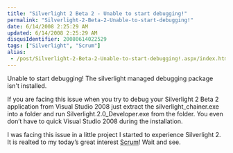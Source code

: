 ```yaml
---
title: "Silverlight 2 Beta 2 - Unable to start debugging!"
permalink: "Silverlight-2-Beta-2-Unable-to-start-debugging!"
date: 6/14/2008 2:25:29 AM
updated: 6/14/2008 2:25:29 AM
disqusIdentifier: 20080614022529
tags: ["Silverlight", "Scrum"]
alias:
 - /post/Silverlight-2-Beta-2-Unable-to-start-debugging!.aspx/index.html
---
```

<div class="wlWriterHeaderFooter" style="float:right; margin:0px; padding:0px 0px 4px 8px;"><script type="text/javascript">digg_url = "http://weblogs.asp.net/lkempe/archive/2008/06/13/silverlight-2-beta-2-unable-to-start-debugging.aspx";digg_title = "Silverlight 2 Beta 2 - Unable to start debugging!";digg_bgcolor = "#FFFFFF";digg_skin = "normal";</script><script src="http://digg.com/tools/diggthis.js" type="text/javascript"></script><script type="text/javascript">digg_url = undefined;digg_title = undefined;digg_bgcolor = undefined;digg_skin = undefined;</script></div>

Unable to start debugging! The silverlight managed debugging package isn't installed.
<!-- more -->

If you are facing this issue when you try to debug your Silverlight 2 Beta 2 application from Visual Studio 2008 just extract the silverlight_chainer.exe into a folder and run Silverlight.2.0_Developer.exe from the folder. You even don’t have to quick Visual Studio 2008 during the installation.

I was facing this issue in a little project I started to experience Silverlight 2. It is realted to my today’s great interest [Scrum](http://en.wikipedia.org/wiki/Scrum_(development))! Wait and see.

